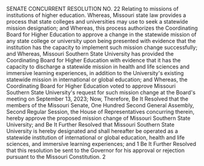 SENATE CONCURRENT RESOLUTION NO. 22
Relating to missions of institutions of higher
education.
Whereas, Missouri state law provides a process that
state colleges and universities may use to seek a statewide
mission designation; and
Whereas, this process authorizes the Coordinating Board
for Higher Education to approve a change in the statewide
mission of any state college or university upon being
presented with evidence that the institution has the
capacity to implement such mission change successfully; and
Whereas, Missouri Southern State University has
provided the Coordinating Board for Higher Education with
evidence that it has the capacity to discharge a statewide
mission in health and life sciences and immersive learning
experiences, in addition to the University's existing
statewide mission in international or global education; and
Whereas, the Coordinating Board for Higher Education
voted to approve Missouri Southern State University's
request for such mission change at the Board's meeting on
September 13, 2023;
Now, Therefore, Be It Resolved that the members of the
Missouri Senate, One Hundred Second General Assembly, Second
Regular Session, the House of Representatives concurring
therein, hereby approve the proposed mission change of
Missouri Southern State University; and
Be It Further Resolved that Missouri Southern State
University is hereby designated and shall hereafter be
operated as a statewide institution of international or
global education, health and life sciences, and immersive
learning experiences; and
1
Be It Further Resolved that this resolution be sent to
the Governor for his approval or rejection pursuant to the
Missouri Constitution.
2